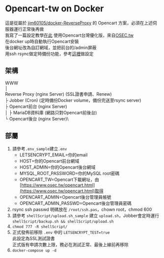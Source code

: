 # Opencart-tw on Docker
這是從屬於 [jim60105/docker-ReverseProxy](https://github.com/jim60105/docker-ReverseProxy) 的 Opencart 方案，必須在上述伺服器運行正常後再做\
我寫了一篇設定教學[在此](https://blog.maki0419.com/2020/08/docker-opencart.html)
使用Opencart台灣優化版，來自[OSEC.tw](https://www.osec.tw/opencart.html)\
在docker up時自動執行Opencart安裝\
後台網址改為自訂網域，並把前台的/admin屏蔽\
用ssh rsync做定時備份功能，參考[這裡](https://blog.maki0419.com/2020/08/docker-opencart.html#rsync-server%E8%A8%AD%E5%AE%9A%E5%92%8C%E5%82%99%E4%BB%BD%E9%82%84%E5%8E%9F)做設定

## 架構
WWW\
│\
Reverse Proxy (nginx Server) (SSL證書申請、Renew)\
├ Jobber (Cron) (定時備份Docker volume，備份完送至rsync server) \
├ Opencart前台 (nginx Server)\
│  ├ MariaDB資料庫 (網路只對Opencart前後台)\
└ Opencart後台 (nginx Server)\

## 部屬
1. 請參考`.env_sample`建立`.env`
	* LETSENCRYPT_EMAIL=你的email
	* HOST=你的Opencart前台網域
	* HOST_ADMIN=你的Opencart後台網域
	* MYSQL_ROOT_PASSWORD=你的MySQL root密碼
	* OPENCART_TW=Opencart下載網址，由[https://www.osec.tw/opencart.html](https://www.osec.tw/opencart.html)取得
	* OPENCART_ADMIN=Opencart後台管理員帳號
	* OPENCART_ADMIN_PASSWD=Opencart後台管理員密碼
1. rsync ssh passwd 明碼放在 `/root/ssh.pas`，chown root，chmod 600
1. 請參考 `shellScript/upload.sh_sample` 建立 `upload.sh`，Jobber會定時運行`shellScript/backup.sh && shellScript/upload.sh ` 
1. `chmod 777 -R shellScript/`
1. 正式發佈前移除 `.env` 中的 `LETSENCRYPT_TEST=true`\
此設定為SSL測試證書\
正式版有申請次數上限，務必在測試正常、最後上線前再移除
1. `docker-compose up -d`
